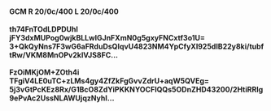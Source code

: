 #### GCM R 20/0c/400 L 20/0c/400
**th74FnTOdLDPDUhl**<br/>**jFY3dxMUPog0wjkBLLwlGJnFXmN0g5gxyFNCxtf3o1U=**<br/>**3+QkQyNns7F3wG6aFRduDsQIqvU4823NM4YpCfyXl925dIB22y8ki/tubftRw/VKM8MnOPv2kIVJS8FC...**<br/><br/>
**FzOiMKjOM+ZOth4i**<br/>**TFgiV4LE0uTC+zLMs4gy4ZfZkFgGvvZdrU+aqW5QVEg=**<br/>**5j3vGtPcKEz8Rx/G1BcO8ZdYiPKKNYOCFlQQs5ODnZHD43200/2HtiRRlg9ePvAc2UssNLAWUjqzNyhI...**